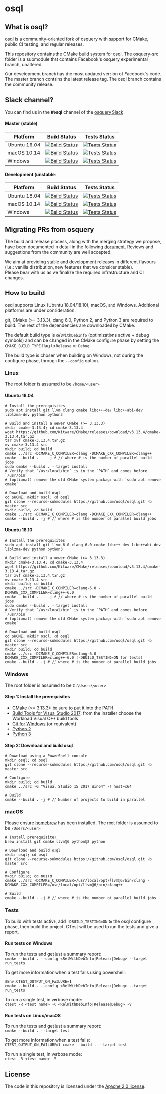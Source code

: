 # osql

[MasterBuild]: https://dev.azure.com/trailofbits/osql/_build/latest?definitionId=1&branchName=master

[Ubuntu1804MasterBuildImage]: https://dev.azure.com/trailofbits/osql/_apis/build/status/osql.osql?branchName=master&jobName=LinuxBuild
[Ubuntu1804MasterTestsImage]: https://dev.azure.com/trailofbits/osql/_apis/build/status/osql.osql?branchName=master&jobName=LinuxTest

[macOSMasterBuildImage]: https://dev.azure.com/trailofbits/osql/_apis/build/status/osql.osql?branchName=master&jobName=macOSBuild
[macOSMasterTestsImage]: https://dev.azure.com/trailofbits/osql/_apis/build/status/osql.osql?branchName=master&jobName=macOSTest

[WindowsMasterBuildImage]: https://dev.azure.com/trailofbits/osql/_apis/build/status/osql.osql?branchName=master&jobName=WindowsBuild
[WindowsMasterTestsImage]: https://dev.azure.com/trailofbits/osql/_apis/build/status/osql.osql?branchName=master&jobName=WindowsTest


[DevelopmentBuild]: https://dev.azure.com/trailofbits/osql/_build/latest?definitionId=1&branchName=development

[Ubuntu1804DevelopmentBuildImage]: https://dev.azure.com/trailofbits/osql/_apis/build/status/osql.osql?branchName=development&jobName=LinuxBuild
[Ubuntu1804DevelopmentTestsImage]: https://dev.azure.com/trailofbits/osql/_apis/build/status/osql.osql?branchName=development&jobName=LinuxTest

[macOSDevelopmentBuildImage]: https://dev.azure.com/trailofbits/osql/_apis/build/status/osql.osql?branchName=development&jobName=macOSBuild
[macOSDevelopmentTestsImage]: https://dev.azure.com/trailofbits/osql/_apis/build/status/osql.osql?branchName=development&jobName=macOSTest

[WindowsDevelopmentBuildImage]: https://dev.azure.com/trailofbits/osql/_apis/build/status/osql.osql?branchName=development&jobName=WindowsBuild
[WindowsDevelopmentTestsImage]: https://dev.azure.com/trailofbits/osql/_apis/build/status/osql.osql?branchName=development&jobName=WindowsTest

##  What is osql?

osql is a community-oriented fork of osquery with support for CMake, public CI testing, and regular releases.

This repository contains the CMake build system for osql. The osquery-src folder is a submodule that contains Facebook's osquery experimental branch, unaltered.

Our development branch has the most updated version of Facebook's code. The master branch contains the latest release tag. The osql branch contains the community release.

## Slack channel?

You can find us in the **#osql** channel of the [osquery Slack](https://slack.osquery.io)

#### Master (stable)
|Platform|Build Status|Tests Status|
|--------|------------|------------|
|Ubuntu 18.04|[![Build Status][Ubuntu1804MasterBuildImage]][MasterBuild]|[![Tests Status][Ubuntu1804MasterTestsImage]][MasterBuild]|
|macOS 10.14|[![Build Status][macOSMasterBuildImage]][MasterBuild]|[![Tests Status][macOSMasterTestsImage]][MasterBuild]|
|Windows|[![Build Status][WindowsMasterBuildImage]][MasterBuild]|[![Tests Status][WindowsMasterTestsImage]][MasterBuild]|

#### Development (unstable)
|Platform|Build Status|Tests Status|
|--------|------------|------------|
|Ubuntu 18.04|[![Build Status][Ubuntu1804DevelopmentBuildImage]][DevelopmentBuild]|[![Tests Status][Ubuntu1804DevelopmentTestsImage]][DevelopmentBuild]|
|macOS 10.14|[![Build Status][macOSDevelopmentBuildImage]][DevelopmentBuild]|[![Tests Status][macOSDevelopmentTestsImage]][DevelopmentBuild]|
|Windows|[![Build Status][WindowsDevelopmentBuildImage]][DevelopmentBuild]|[![Tests Status][WindowsDevelopmentTestsImage]][DevelopmentBuild]|

## Migrating PRs from osquery

The build and release process, along with the merging strategy we propose, have been documented in detail in the following [document](https://github.com/osql/osql/wiki/Migrating-PRs-from-osquery). Reviews and suggestions from the community are well accepted.

We aim at providing stable and development releases in different flavours (i.e.: vanilla distribution, new features that we consider stable). \
Please bear with us as we finalize the required infrastructure and CI changes.

## How to build

osql supports Linux (Ubuntu 18.04/18.10), macOS, and Windows. Additional platforms are under consideration.

git, CMake (>= 3.13.3), clang 6.0, Python 2, and Python 3 are required to build. The rest of the dependencies are downloaded by CMake.

The default build type is `RelWithDebInfo` (optimizations active + debug symbols) and can be changed in the CMake configure phase by setting the `CMAKE_BUILD_TYPE` flag to `Release` or `Debug`.

The build type is chosen when building on Windows, not during the configure phase, through the `--config` option.

### Linux

The root folder is assumed to be `/home/<user>`

#### Ubuntu 18.04

```
# Install the prerequisites
sudo apt install git llvm clang cmake libc++-dev libc++abi-dev liblzma-dev python python3

# Build and install a newer CMake (>= 3.13.3)
mkdir cmake-3.13.4; cd cmake-3.13.4
wget https://github.com/Kitware/CMake/releases/download/v3.13.4/cmake-3.13.4.tar.gz
tar xvf cmake-3.13.4.tar.gz
mv cmake-3.13.4 src
mkdir build; cd build
cmake ../src -DCMAKE_C_COMPILER=clang -DCMAKE_CXX_COMPILER=clang++
cmake --build . -- -j # // where # is the number of parallel build jobs
sudo cmake --build . --target install
# Verify that `/usr/local/bin` is in the `PATH` and comes before `/usr/bin`
# (optional) remove the old CMake system package with `sudo apt remove cmake`

# Download and build osql
cd $HOME; mkdir osql; cd osql
git clone --recurse-submodules https://github.com/osql/osql.git -b master src
mkdir build; cd build
cmake ../src -DCMAKE_C_COMPILER=clang -DCMAKE_CXX_COMPILER=clang++
cmake --build . -j # // where # is the number of parallel build jobs
```

#### Ubuntu 18.10

```
# Install the prerequisites
sudo apt install git llvm-6.0 clang-6.0 cmake libc++-dev libc++abi-dev liblzma-dev python python3

# Build and install a newer CMake (>= 3.13.3)
mkdir cmake-3.13.4; cd cmake-3.13.4
wget https://github.com/Kitware/CMake/releases/download/v3.13.4/cmake-3.13.4.tar.gz
tar xvf cmake-3.13.4.tar.gz
mv cmake-3.13.4 src
mkdir build; cd build
cmake ../src -DCMAKE_C_COMPILER=clang-6.0 -DCMAKE_CXX_COMPILER=clang++-6.0
cmake --build . -- -j # // where # is the number of parallel build jobs
sudo cmake --build . --target install
# Verify that `/usr/local/bin` is in the `PATH` and comes before `/usr/bin`
# (optional) remove the old CMake system package with `sudo apt remove cmake`

# Download and build osql
cd $HOME; mkdir osql; cd osql
git clone --recurse-submodules https://github.com/osql/osql.git -b master src
mkdir build; cd build
cmake ../src -DCMAKE_C_COMPILER=clang-6.0 -DCMAKE_CXX_COMPILER=clang++-6.0 (-DBUILD_TESTING=ON for tests)
cmake --build . -j # // where # is the number of parallel build jobs
```

### Windows

The root folder is assumed to be `C:\Users\<user>`

#### Step 1: Install the prerequisites
- [CMake](https://cmake.org/) (>= 3.13.3): be sure to put it into the PATH
- [Build Tools for Visual Studio 2017](https://visualstudio.microsoft.com/downloads/#build-tools-for-visual-studio-2017): from the installer choose the Workload Visual C++ build tools
- [Git for Windows](https://github.com/git-for-windows/git/releases/latest) (or equivalent)
- [Python 2](https://www.python.org/downloads/windows/)
- [Python 3](https://www.python.org/downloads/windows/)

#### Step 2: Download and build osql

```
# Download using a PowerShell console
mkdir osql; cd osql
git clone --recurse-submodules https://github.com/osql/osql.git -b master src

# Configure
mkdir build; cd build
cmake ../src -G "Visual Studio 15 2017 Win64" -T host=x64

# Build
cmake --build . -j # // Number of projects to build in parallel

```

### macOS

Please ensure [homebrew](https://brew.sh/) has been installed. The root folder is assumed to be `/Users/<user>`

```
# Install prerequisites
brew install git cmake llvm@6 python@2 python

# Download and build osql
mkdir osql; cd osql
git clone --recurse-submodules https://github.com/osql/osql.git -b master src

# Configure
mkdir build; cd build
cmake ../src -DCMAKE_C_COMPILER=/usr/local/opt/llvm@6/bin/clang -DCMAKE_CXX_COMPILER=/usr/local/opt/llvm@6/bin/clang++

# Build
cmake --build . -j # // where # is the number of parallel build jobs

```

### Tests
To build with tests active, add `-DBUILD_TESTING=ON` to the osql configure phase, then build the project. CTest will be used to run the tests and give a report.

#### Run tests on Windows
To run the tests and get just a summary report:\
`cmake --build . --config <RelWithDebInfo|Release|Debug> --target run_tests`

To get more information when a test fails using powershell:
```
$Env:CTEST_OUTPUT_ON_FAILURE=1
cmake --build . --config <RelWithDebInfo|Release|Debug> --target run_tests
```

To run a single test, in verbose mode:\
`ctest -R <test name> -C <RelWithDebInfo|Release|Debug> -V`

#### Run tests on Linux/macOS
To run the tests and get just a summary report:\
`cmake --build . --target test`

To get more information when a test fails:\
`CTEST_OUTPUT_ON_FAILURE=1 cmake --build . --target test`

To run a single test, in verbose mode:\
`ctest -R <test name> -V`

## License

The code in this repository is licensed under the [Apache 2.0 license](LICENSE).
